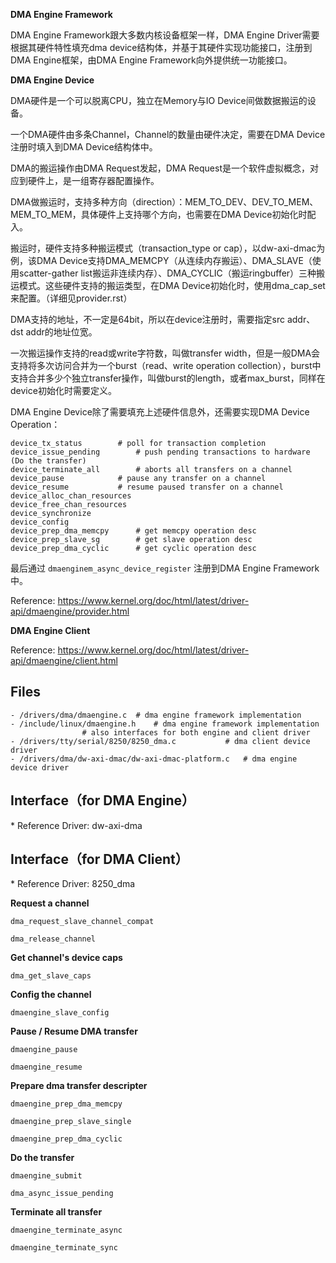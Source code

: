 
**DMA Engine Framework**

DMA Engine Framework跟大多数内核设备框架一样，DMA Engine Driver需要根据其硬件特性填充dma device结构体，并基于其硬件实现功能接口，注册到DMA Engine框架，由DMA Engine Framework向外提供统一功能接口。

**DMA Engine Device**

DMA硬件是一个可以脱离CPU，独立在Memory与IO Device间做数据搬运的设备。

一个DMA硬件由多条Channel，Channel的数量由硬件决定，需要在DMA Device注册时填入到DMA Device结构体中。

DMA的搬运操作由DMA Request发起，DMA Request是一个软件虚拟概念，对应到硬件上，是一组寄存器配置操作。

DMA做搬运时，支持多种方向（direction）：MEM_TO_DEV、DEV_TO_MEM、MEM_TO_MEM，具体硬件上支持哪个方向，也需要在DMA Device初始化时配入。

搬运时，硬件支持多种搬运模式（transaction_type or cap），以dw-axi-dmac为例，该DMA Device支持DMA_MEMCPY（从连续内存搬运）、DMA_SLAVE（使用scatter-gather list搬运非连续内存）、DMA_CYCLIC（搬运ringbuffer）三种搬运模式。这些硬件支持的搬运类型，在DMA Device初始化时，使用dma_cap_set来配置。（详细见provider.rst）

DMA支持的地址，不一定是64bit，所以在device注册时，需要指定src addr、dst addr的地址位宽。

一次搬运操作支持的read或write字符数，叫做transfer width，但是一般DMA会支持将多次访问合并为一个burst（read、write operation collection），burst中支持合并多少个独立transfer操作，叫做burst的length，或者max_burst，同样在device初始化时需要定义。

DMA Engine Device除了需要填充上述硬件信息外，还需要实现DMA Device Operation：

```
device_tx_status		# poll for transaction completion
device_issue_pending		# push pending transactions to hardware (Do the transfer)
device_terminate_all		# aborts all transfers on a channel
device_pause			# pause any transfer on a channel
device_resume			# resume paused transfer on a channel
device_alloc_chan_resources
device_free_chan_resources
device_synchronize
device_config
device_prep_dma_memcpy		# get memcpy operation desc
device_prep_slave_sg		# get slave operation desc
device_prep_dma_cyclic		# get cyclic operation desc
```

最后通过 `dmaenginem_async_device_register` 注册到DMA Engine Framework中。

Reference: <https://www.kernel.org/doc/html/latest/driver-api/dmaengine/provider.html>

**DMA Engine Client**



Reference: <https://www.kernel.org/doc/html/latest/driver-api/dmaengine/client.html>

## Files

```
- /drivers/dma/dmaengine.c	# dma engine framework implementation
- /include/linux/dmaengine.h	# dma engine framework implementation
				# also interfaces for both engine and client driver
- /drivers/tty/serial/8250/8250_dma.c			# dma client device driver
- /drivers/dma/dw-axi-dmac/dw-axi-dmac-platform.c	# dma engine device driver
```

## Interface（for DMA Engine）

\* Reference Driver: dw-axi-dma

## Interface（for DMA Client）

\* Reference Driver: 8250_dma

**Request a channel**

`dma_request_slave_channel_compat`

`dma_release_channel`

**Get channel's device caps**

`dma_get_slave_caps`

**Config the channel**

`dmaengine_slave_config`

**Pause / Resume DMA transfer**

`dmaengine_pause`

`dmaengine_resume`

**Prepare dma transfer descripter**

`dmaengine_prep_dma_memcpy`

`dmaengine_prep_slave_single`

`dmaengine_prep_dma_cyclic`

**Do the transfer**

`dmaengine_submit`

`dma_async_issue_pending`

**Terminate all transfer**

`dmaengine_terminate_async`

`dmaengine_terminate_sync`